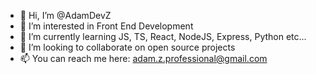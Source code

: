 - 👋 Hi, I’m @AdamDevZ
- 👀 I’m interested in Front End Development
- 🌱 I’m currently learning JS, TS, React, NodeJS, Express, Python etc...
- 💞️ I’m looking to collaborate on open source projects
- 📫 You can reach me here: adam.z.professional@gmail.com

<!---
AdamDevZ/AdamDevZ is a ✨ special ✨ repository because its `README.md` (this file) appears on your GitHub profile.
You can click the Preview link to take a look at your changes.
--->

